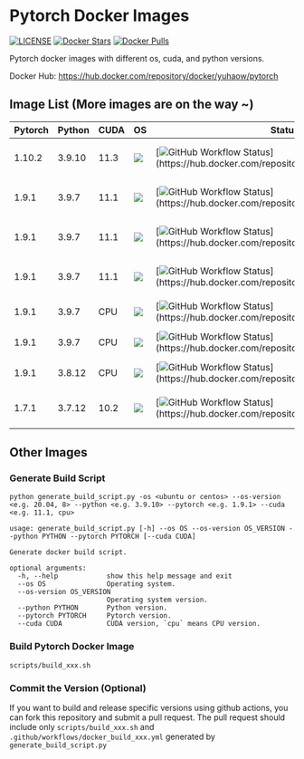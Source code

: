 # Pytorch Docker Images

[![LICENSE](https://img.shields.io/github/license/cnstark/pytorch_docker.svg)](https://github.com/cnstark/pytorch_docker/blob/master/LICENSE)
[![Docker Stars](https://img.shields.io/docker/stars/yuhaow/pytorch?logo=docker)](https://hub.docker.com/repository/docker/yuhaow/pytorch)
[![Docker Pulls](https://img.shields.io/docker/pulls/yuhaow/pytorch?logo=docker)](https://hub.docker.com/repository/docker/yuhaow/pytorch)

Pytorch docker images with different os, cuda, and python versions.

Docker Hub: https://hub.docker.com/repository/docker/yuhaow/pytorch

## Image List (More images are on the way ~)

| Pytorch | Python | CUDA | OS | Status | Pull command
|-|-|-|-|-|-|
| 1.10.2 | 3.9.10 | 11.3 | ![](https://img.shields.io/badge/Ubuntu-20.04-orange?logo=ubuntu) | [![GitHub Workflow Status](https://img.shields.io/github/workflow/status/cnstark/pytorch_docker/Build%20Docker%20Image%20CI%20(1.10.2_py3.9.10_cuda11.3.1_ubuntu20.04)?logo=docker)](https://hub.docker.com/repository/docker/yuhaow/pytorch) | `docker pull yuhaow/pytorch:1.10.2-py3.9.10-cuda11.3.1-ubuntu20.04` |
| 1.9.1 | 3.9.7 | 11.1 | ![](https://img.shields.io/badge/Ubuntu-20.04-orange?logo=ubuntu) | [![GitHub Workflow Status](https://img.shields.io/github/workflow/status/cnstark/pytorch_docker/Build%20Docker%20Image%20CI%20(1.9.1_py3.9.7_cuda11.1_ubuntu20.04)?logo=docker)](https://hub.docker.com/repository/docker/yuhaow/pytorch) | `docker pull yuhaow/pytorch:1.9.1-py3.9.7-cuda11.1-ubuntu20.04` |
| 1.9.1 | 3.9.7 | 11.1 | ![](https://img.shields.io/badge/Ubuntu-18.04-orange?logo=ubuntu) | [![GitHub Workflow Status](https://img.shields.io/github/workflow/status/cnstark/pytorch_docker/Build%20Docker%20Image%20CI%20(1.9.1_py3.9.7_cuda11.1_ubuntu18.04)?logo=docker)](https://hub.docker.com/repository/docker/yuhaow/pytorch) | `docker pull yuhaow/pytorch:1.9.1-py3.9.7-cuda11.1-ubuntu18.04` |
| 1.9.1 | 3.9.7 | 11.1 | ![](https://img.shields.io/badge/CentOS-8-blue?logo=centos) | [![GitHub Workflow Status](https://img.shields.io/github/workflow/status/cnstark/pytorch_docker/Build%20Docker%20Image%20CI%20(1.9.1_py3.9.7_cuda11.1_centos8)?logo=docker)](https://hub.docker.com/repository/docker/yuhaow/pytorch) | `docker pull yuhaow/pytorch:1.9.1-py3.9.7-cuda11.1-centos8` |
| 1.9.1 | 3.9.7 | CPU | ![](https://img.shields.io/badge/Ubuntu-20.04-orange?logo=ubuntu) | [![GitHub Workflow Status](https://img.shields.io/github/workflow/status/cnstark/pytorch_docker/Build%20Docker%20Image%20CI%20(1.9.1_py3.9.7_ubuntu20.04)?logo=docker)](https://hub.docker.com/repository/docker/yuhaow/pytorch) | `docker pull yuhaow/pytorch:1.9.1-py3.9.7-ubuntu20.04` |
| 1.9.1 | 3.9.7 | CPU | ![](https://img.shields.io/badge/CentOS-8-blue?logo=centos) | [![GitHub Workflow Status](https://img.shields.io/github/workflow/status/cnstark/pytorch_docker/Build%20Docker%20Image%20CI%20(1.9.1_py3.9.7_centos8)?logo=docker)](https://hub.docker.com/repository/docker/yuhaow/pytorch) | `docker pull yuhaow/pytorch:1.9.1-py3.9.7-centos8` |
| 1.9.1 | 3.8.12 | CPU | ![](https://img.shields.io/badge/Ubuntu-20.04-orange?logo=ubuntu) | [![GitHub Workflow Status](https://img.shields.io/github/workflow/status/cnstark/pytorch_docker/Build%20Docker%20Image%20CI%20(1.9.1_py3.8.12_ubuntu20.04)?logo=docker)](https://hub.docker.com/repository/docker/yuhaow/pytorch) | `docker pull yuhaow/pytorch:1.9.1-py3.8.12-ubuntu20.04` |
| 1.7.1 | 3.7.12 | 10.2 | ![](https://img.shields.io/badge/Ubuntu-18.04-orange?logo=ubuntu) | [![GitHub Workflow Status](https://img.shields.io/github/workflow/status/cnstark/pytorch_docker/Build%20Docker%20Image%20CI%20(1.7.1_py3.7.12_cuda10.2_ubuntu18.04)?logo=docker)](https://hub.docker.com/repository/docker/yuhaow/pytorch) | `docker pull yuhaow/pytorch:1.7.1-py3.7.12-cuda10.2-ubuntu18.04` |

## Other Images

### Generate Build Script

```shell
python generate_build_script.py -os <ubuntu or centos> --os-version <e.g. 20.04, 8> --python <e.g. 3.9.10> --pytorch <e.g. 1.9.1> --cuda <e.g. 11.1, cpu>
```

```shell
usage: generate_build_script.py [-h] --os OS --os-version OS_VERSION --python PYTHON --pytorch PYTORCH [--cuda CUDA]

Generate docker build script.

optional arguments:
  -h, --help            show this help message and exit
  --os OS               Operating system.
  --os-version OS_VERSION
                        Operating system version.
  --python PYTHON       Python version.
  --pytorch PYTORCH     Pytorch version.
  --cuda CUDA           CUDA version, `cpu` means CPU version.
```

### Build Pytorch Docker Image

```
scripts/build_xxx.sh
```

### Commit the Version (Optional)

If you want to build and release specific versions using github actions, you can fork this repository and submit a pull request. The pull request should include only `scripts/build_xxx.sh` and `.github/workflows/docker_build_xxx.yml` generated by `generate_build_script.py`